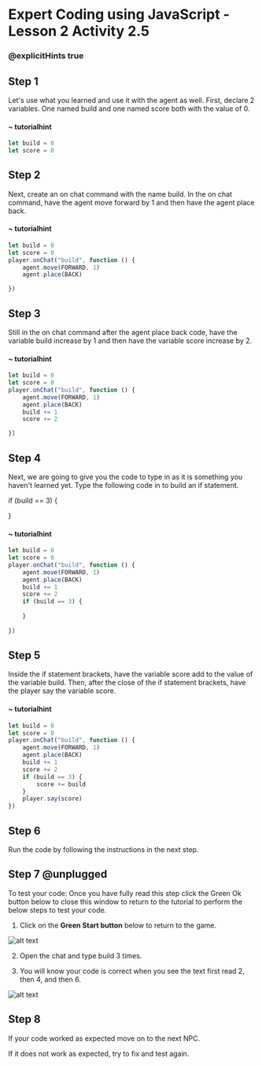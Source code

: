 # Expert Coding using JavaScript - Lesson 2 Activity 2.5
### @explicitHints true

## Step 1

Let's use what you learned and use it with the agent as well. 
First, declare 2 variables. One named build and one named score both with the value of 0. 

#### ~ tutorialhint
```javascript
let build = 0
let score = 0

```


## Step 2 
Next, create an on chat command with the name build.  In the on chat command, have the agent move forward by 1 and then have the agent place back. 

#### ~ tutorialhint
```javascript
let build = 0
let score = 0
player.onChat("build", function () {
    agent.move(FORWARD, 1)
    agent.place(BACK)

})
```


## Step 3
Still in the on chat command after the agent place back code, have the variable build increase by 1 and then have the variable score increase by 2. 

#### ~ tutorialhint
```javascript
let build = 0
let score = 0
player.onChat("build", function () {
    agent.move(FORWARD, 1)
    agent.place(BACK)
    build += 1
    score += 2

})
```


## Step 4
Next, we are going to give you the code to type in as it is something you haven't learned yet.  Type the following code in to build an if statement. 

if (build == 3) {

}



#### ~ tutorialhint
```javascript
let build = 0
let score = 0
player.onChat("build", function () {
    agent.move(FORWARD, 1)
    agent.place(BACK)
    build += 1
    score += 2
    if (build == 3) {
        
    }
    
})
```

## Step 5
Inside the if statement brackets, have the variable score add to the value of the variable build. Then, after the close of the if statement brackets, have the player say the variable score.


#### ~ tutorialhint
```javascript
let build = 0
let score = 0
player.onChat("build", function () {
    agent.move(FORWARD, 1)
    agent.place(BACK)
    build += 1
    score += 2
    if (build == 3) {
        score += build
    }
    player.say(score)
})
```

## Step 6
Run the code by following the instructions in the next step. 

## Step 7 @unplugged
To test your code:
Once you have fully read this step click the Green Ok button below to close this window to return to the tutorial to perform the below steps to test your code.

1. Click on the **Green Start button** below to return to the game.

  

![alt text](https://expertjs.codingcredentials.com/Lesson1/1.1/1.JPG?raw=true  "Start")

2. Open the chat and type build 3 times. 

2. You will know your code is correct when you see the text first read 2, then 4, and then 6. 

![alt text](https://expertjs.codingcredentials.com/Lesson2/2.1/2.5.png?raw=true "Code")

## Step 8

If your code worked as expected move on to the next NPC. 
  
If it does not work as expected, try to fix and test again.

